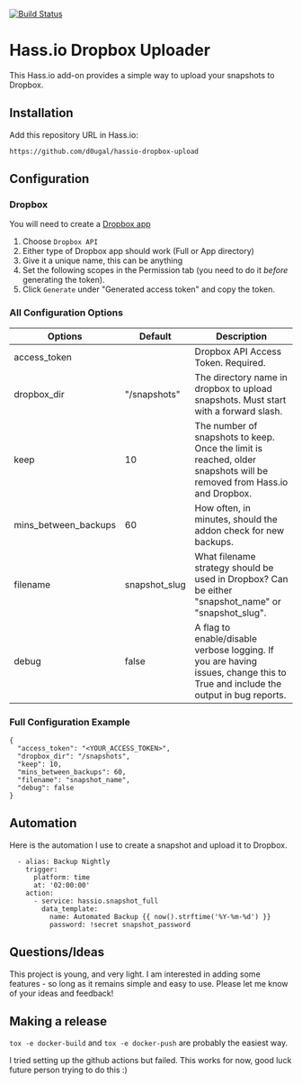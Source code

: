[![Build Status](https://api.travis-ci.org/d0ugal/hassio-dropbox-upload.svg?branch=master)](https://travis-ci.org/d0ugal/hassio-dropbox-upload)

# Hass.io Dropbox Uploader

This Hass.io add-on provides a simple way to upload your snapshots to Dropbox.

## Installation

Add this repository URL in Hass.io:

	https://github.com/d0ugal/hassio-dropbox-upload


## Configuration

### Dropbox

You will need to create a [Dropbox app](https://www.dropbox.com/developers/apps)

1. Choose `Dropbox API`
2. Either type of Dropbox app should work (Full or App directory)
3. Give it a unique name, this can be anything
4. Set the following scopes in the Permission tab (you need to do it *before* generating the token).
5. Click `Generate` under "Generated access token" and copy the token.


### All Configuration Options


| Options              	| Default       	| Description                                                                                                                      	|
|----------------------	|---------------	|----------------------------------------------------------------------------------------------------------------------------------	|
| access_token         	|               	| Dropbox API Access Token. Required.                                                                                              	|
| dropbox_dir          	| "/snapshots"  	| The directory name in dropbox to upload snapshots.  Must start with a forward slash.                                             	|
| keep                 	| 10            	| The number of snapshots to keep. Once the limit is reached,  older snapshots will be removed from Hass.io and Dropbox.           	|
| mins_between_backups 	| 60            	| How often, in minutes, should the addon check for new backups.                                                                   	|
| filename             	| snapshot_slug 	| What filename strategy should be used in Dropbox? Can be either  "snapshot_name" or "snapshot_slug".                             	|
| debug                	| false         	| A flag to enable/disable verbose logging. If you are  having issues, change this to True and include the output  in bug reports. 	|


### Full Configuration Example

```
{
  "access_token": "<YOUR_ACCESS_TOKEN>",
  "dropbox_dir": "/snapshots",
  "keep": 10,
  "mins_between_backups": 60,
  "filename": "snapshot_name",
  "debug": false
}
```

## Automation

Here is the automation I use to create a snapshot and upload it to Dropbox.

```
  - alias: Backup Nightly
    trigger:
      platform: time
      at: '02:00:00'
    action:
      - service: hassio.snapshot_full
        data_template:
          name: Automated Backup {{ now().strftime('%Y-%m-%d') }}
          password: !secret snapshot_password
```


## Questions/Ideas

This project is young, and very light. I am interested in adding some features -
so long as it remains simple and easy to use. Please let me know of your ideas
and feedback!


## Making a release

`tox -e docker-build` and `tox -e docker-push` are probably the easiest way.

I tried setting up the github actions but failed. This works for now, good luck
future person trying to do this :)

